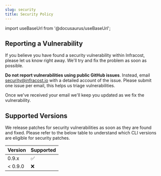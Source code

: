 ```yaml
---
slug: security
title: Security Policy
---
```


import useBaseUrl from '@docusaurus/useBaseUrl';

## Reporting a Vulnerability

If you believe you have found a security vulnerability within Infracost, please let us know right away. We'll try and fix the problem as soon as possible.

**Do not report vulnerabilities using public GitHub issues**. Instead, email [security@infracost.io](mailto:security@infracost.io) with a detailed account of the issue. Please submit one issue per email, this helps us triage vulnerabilities.

Once we've received your email we'll keep you updated as we fix the vulnerability.

## Supported Versions

We release patches for security vulnerabilities as soon as they are found and fixed. Please refer to the below table to understand which CLI versions are eligible for security patches.

| Version | Supported  |
|---------|------------|
| 0.9.x   | ✅          |
| < 0.9.0 | ❌          |
